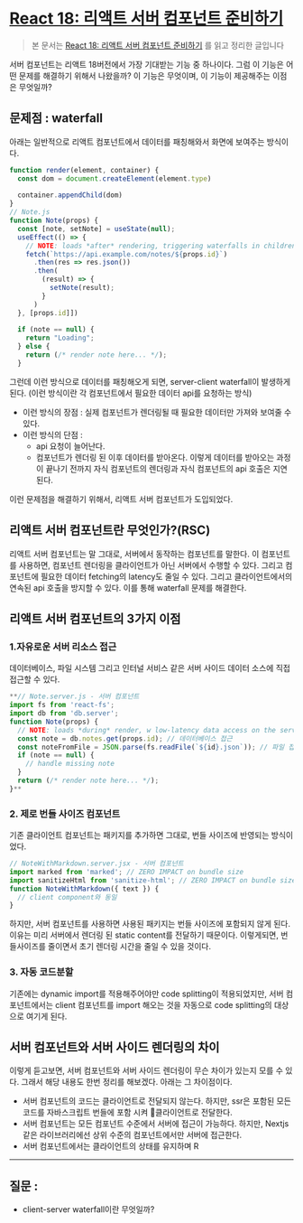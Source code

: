 # [React 18: 리액트 서버 컴포넌트 준비하기](https://tech.kakaopay.com/post/react-server-components/) 

> 본 문서는 [React 18: 리액트 서버 컴포넌트 준비하기](https://tech.kakaopay.com/post/react-server-components/) 를 읽고 정리한 글입니다 


서버 컴포넌트는 리액트 18버전에서 가장 기대받는 기능 중 하나이다. 그럼 이 기능은 어떤 문제를 해결하기 위해서 나왔을까? 이 기능은 무엇이며, 이 기능이 제공해주는 이점은 무엇일까? 


## 문제점 : waterfall 

아래는 일반적으로 리액트 컴포넌트에서 데이터를 패칭해와서 화면에 보여주는 방식이다. 
```javascript 
function render(element, container) {
  const dom = document.createElement(element.type)
​
  container.appendChild(dom)
}
​// Note.js
function Note(props) {
  const [note, setNote] = useState(null);
  useEffect(() => {
    // NOTE: loads *after* rendering, triggering waterfalls in children
    fetch(`https://api.example.com/notes/${props.id}`)
      .then(res => res.json())
      .then(
        (result) => {
          setNote(result);
        }
      )
  }, [props.id]])
  
  if (note == null) {
    return "Loading";
  } else {
    return (/* render note here... */);
  }
```
그런데 이런 방식으로 데이터를 패칭해오게 되면, server-client waterfall이 발생하게 된다. (이런 방식이란 각 컴포넌트에서 필요한 데이터 api를 요청하는 방식)

- 이런 방식의 장점 :  실제 컴포넌트가 렌더링될 때 필요한 데이터만 가져와 보여줄 수 있다. 
- 이런 방식의 단점 : 
	- api 요청이 늘어난다. 
	- 컴포넌트가 렌더링 된 이후 데이터를 받아온다. 이렇게 데이터를 받아오는 과정이 끝나기 전까지 자식 컴포넌트의 렌더링과 자식 컴포넌트의 api 호출은 지연된다. 


이런 문제점을 해결하기 위해서, 리액트 서버 컴포넌트가 도입되었다. 



## 리액트 서버 컴포넌트란 무엇인가?(RSC)

리액트 서버 컴포넌트는 말 그대로, 서버에서 동작하는 컴포넌트를 말한다. 이 컴포넌트를 사용하면, 컴포넌트 렌더링을 클라이언트가 아닌 서버에서 수행할 수 있다. 그리고 컴포넌트에 필요한 데이터 fetching의 latency도 줄일 수 있다. 그리고 클라이언트에서의 연속된 api 호출을 방지할 수 있다. 이를 통해 waterfall 문제를 해결한다. 



## 리액트 서버 컴포넌트의 3가지 이점 


### 1.자유로운 서버 리소스 접근 

데이터베이스, 파일 시스템 그리고 인터널 서비스 같은 서버 사이드 데이터 소스에 직접 접근할 수 있다. 
```javascript
**​// Note.server.js - 서버 컴포넌트
import fs from 'react-fs';
import db from 'db.server';
function Note(props) {
  // NOTE: loads *during* render, w low-latency data access on the server
  const note = db.notes.get(props.id); // 데이터베이스 접근
  const noteFromFile = JSON.parse(fs.readFile(`${id}.json`)); // 파일 접근
  if (note == null) {
    // handle missing note
  }
  return (/* render note here... */);
}**
```



### 2. 제로 번들 사이즈 컴포넌트

기존 클라이언트 컴포넌트는 패키지를 추가하면 그대로, 번들 사이즈에 반영되는 방식이었다. 

```javascript 
// NoteWithMarkdown.server.jsx - 서버 컴포넌트
import marked from 'marked'; // ZERO IMPACT on bundle size
import sanitizeHtml from 'sanitize-html'; // ZERO IMPACT on bundle size
function NoteWithMarkdown({ text }) {
  // client component와 동일
}
```
하지만, 서버 컴포넌트를 사용하면 사용된 패키지는 번들 사이즈에 포함되지 않게 된다. 이유는 미리 서버에서 렌더링 된 static content를 전달하기 때문이다. 이렇게되면, 번들사이즈를 줄이면서 초기 렌더링 시간을 줄일 수 있을 것이다. 


### 3. 자동 코드분할 

기존에는 dynamic import를 적용해주어야만 code splitting이 적용되었지만, 서버 컴포넌트에서는 client 컴포넌트를 import 해오는 것을 자동으로 code splitting의 대상으로 여기게 된다. 




## 서버 컴포넌트와 서버 사이드 렌더링의 차이 


이렇게 듣고보면, 서버 컴포넌트와 서버 사이드 렌더링이 무슨 차이가 있는지 모를 수 있다. 그래서 해당 내용도 한번 정리를 해보겠다. 아래는 그 차이점이다.

- 서버 컴포넌트의 코드는 클라이언트로 전달되지 않는다. 하지만, ssr은 포함된 모든 코드를 자바스크립트 번들에 포함 시켜 클라이언트로 전달한다. 
- 서버 컴포넌트는 모든 컴포넌트 수준에서 서버에 접근이 가능하다. 하지만, Nextjs 같은 라이브러리에선 상위 수준의 컴포넌트에서만 서버에 접근한다. 
- 서버 컴포넌트에서는 클라이언트의 상태를 유지하며 R


--- 
## 질문 : 

- client-server waterfall이란 무엇일까?



